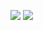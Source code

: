 <img src="https://img.shields.io/badge/c-00599C?Style=flat-squares&logo=c&logoColor=white"> <img src="https://img.shields.io/badge/Java-?Style=flat-squares&logo=Java&logoColor=Orange">

